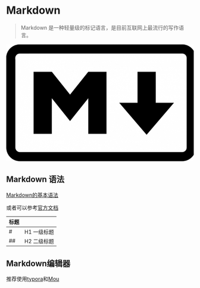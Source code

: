 # Markdown

> Markdown 是一种轻量级的标记语言，是目前互联网上最流行的写作语言。

![Markdown Image](https://github.com/L-Ethereal/Markdown/blob/master/Screenshots/Markdown%20Image.jpg)



## Markdown 语法

[Markdown的基本语法](https://www.jianshu.com/p/250e36bb5690)

或者可以参考[官方文档](http://www.markdown.cn/)

| 标题 |      |
| ---- | ---- |
| #    | H1 一级标题 |
| ##   | H2 二级标题 |



## Markdown编辑器

推荐使用[typora](https://typora.io/#)和[Mou](http://25.io/mou/)

